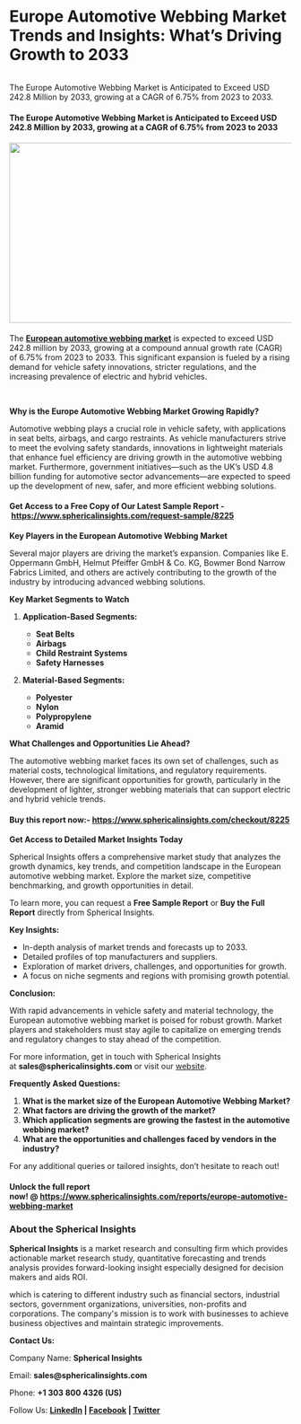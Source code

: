 <div class="wow_read_blog_hdr_img">
<div class="wow_read_blog_hdr_img_innr">
<h1>Europe Automotive Webbing Market Trends and Insights: What&rsquo;s Driving Growth to 2033</h1>
</div>
<div class="wow_main_float_head_img"><img src="https://www.vevioz.com/upload/photos/2025/02/owqCG6NsU8ZbPsUm2UXk_28_250d91b6e59cf0c8974d4b79a4ca40c9_image.jpg" alt="" /></div>
</div>
<div class="read-blog-container">
<div class="read-blog-desc">
<p class="mb-0">The Europe Automotive Webbing Market is Anticipated to Exceed USD 242.8 Million by 2033, growing at a CAGR of 6.75% from 2023 to 2033.</p>
</div>
<div class="read-content">
<div class="flex max-w-full flex-col flex-grow">
<div class="min-h-8 text-message relative flex w-full flex-col items-end gap-2 whitespace-normal break-words text-start [.text-message+&amp;]:mt-5" dir="auto" data-message-author-role="assistant" data-message-id="a656755b-3d4a-4ae3-a3e3-2577c4075dd1" data-message-model-slug="gpt-4o-mini">
<div class="flex w-full flex-col gap-1 empty:hidden first:pt-[3px]">
<div class="markdown prose w-full break-words dark:prose-invert light">
<h4><strong>The Europe Automotive Webbing Market is Anticipated to Exceed USD 242.8 Million by 2033, growing at a CAGR of 6.75% from 2023 to 2033</strong></h4>
<h4><img src="https://vipon.s3.amazonaws.com/img/328231447c7ea748492d54696ae8933053584cfc309c11.png" alt="" width="551" height="321" /></h4>
<p data-start="103" data-end="439">The&nbsp;<a href="https://www.sphericalinsights.com/reports/europe-automotive-webbing-market" target="_blank" rel="noopener"><strong>European automotive webbing market</strong></a>&nbsp;is expected to exceed USD 242.8 million by 2033, growing at a compound annual growth rate (CAGR) of 6.75% from 2023 to 2033. This significant expansion is fueled by a rising demand for vehicle safety innovations, stricter regulations, and the increasing prevalence of electric and hybrid vehicles.</p>
<p data-start="103" data-end="439">&nbsp;</p>
<p data-start="441" data-end="505"><strong data-start="441" data-end="505">Why is the Europe Automotive Webbing Market Growing Rapidly?</strong></p>
<p data-start="507" data-end="1025">Automotive webbing plays a crucial role in vehicle safety, with applications in seat belts, airbags, and cargo restraints. As vehicle manufacturers strive to meet the evolving safety standards, innovations in lightweight materials that enhance fuel efficiency are driving growth in the automotive webbing market. Furthermore, government initiatives&mdash;such as the UK&rsquo;s USD 4.8 billion funding for automotive sector advancements&mdash;are expected to speed up the development of new, safer, and more efficient webbing solutions.</p>
<h4><strong>Get Access to a Free Copy of Our Latest Sample Report -&nbsp;<a href="https://www.sphericalinsights.com/request-sample/8225" rel="nofollow">https://www.sphericalinsights.com/request-sample/8225</a></strong></h4>
<p data-start="1027" data-end="1084"><strong data-start="1027" data-end="1084">Key Players in the European Automotive Webbing Market</strong></p>
<p data-start="1086" data-end="1354">Several major players are driving the market&rsquo;s expansion. Companies like E. Oppermann GmbH, Helmut Pfeiffer GmbH &amp; Co. KG, Bowmer Bond Narrow Fabrics Limited, and others are actively contributing to the growth of the industry by introducing advanced webbing solutions.</p>
<p data-start="1356" data-end="1388"><strong data-start="1356" data-end="1388">Key Market Segments to Watch</strong></p>
<ol data-start="1390" data-end="1638">
<li data-start="1390" data-end="1526">
<p data-start="1393" data-end="1424"><strong data-start="1393" data-end="1424">Application-Based Segments:</strong></p>
<ul data-start="1428" data-end="1526">
<li data-start="1428" data-end="1446"><strong data-start="1430" data-end="1444">Seat Belts</strong></li>
<li data-start="1450" data-end="1465"><strong data-start="1452" data-end="1463">Airbags</strong></li>
<li data-start="1469" data-end="1500"><strong data-start="1471" data-end="1498">Child Restraint Systems</strong></li>
<li data-start="1504" data-end="1526"><strong data-start="1506" data-end="1526">Safety Harnesses</strong></li>
</ul>
</li>
<li data-start="1528" data-end="1638">
<p data-start="1531" data-end="1559"><strong data-start="1531" data-end="1559">Material-Based Segments:</strong></p>
<ul data-start="1563" data-end="1638">
<li data-start="1563" data-end="1580"><strong data-start="1565" data-end="1578">Polyester</strong></li>
<li data-start="1584" data-end="1597"><strong data-start="1586" data-end="1595">Nylon</strong></li>
<li data-start="1601" data-end="1622"><strong data-start="1603" data-end="1620">Polypropylene</strong></li>
<li data-start="1626" data-end="1638"><strong data-start="1628" data-end="1638">Aramid</strong></li>
</ul>
</li>
</ol>
<p data-start="1640" data-end="1688"><strong data-start="1640" data-end="1688">What Challenges and Opportunities Lie Ahead?</strong></p>
<p data-start="1690" data-end="2013">The automotive webbing market faces its own set of challenges, such as material costs, technological limitations, and regulatory requirements. However, there are significant opportunities for growth, particularly in the development of lighter, stronger webbing materials that can support electric and hybrid vehicle trends.</p>
<h4>Buy this report now:-&nbsp;<a href="https://www.sphericalinsights.com/checkout/8225" rel="nofollow">https://www.sphericalinsights.com/checkout/8225</a></h4>
<p data-start="2015" data-end="2063"><strong data-start="2015" data-end="2063">Get Access to Detailed Market Insights Today</strong></p>
<p data-start="2065" data-end="2322">Spherical Insights offers a comprehensive market study that analyzes the growth dynamics, key trends, and competition landscape in the European automotive webbing market. Explore the market size, competitive benchmarking, and growth opportunities in detail.</p>
<p data-start="2324" data-end="2440">To learn more, you can request a&nbsp;<strong data-start="2357" data-end="2379">Free Sample Report</strong>&nbsp;or&nbsp;<strong data-start="2383" data-end="2406">Buy the Full Report</strong>&nbsp;directly from Spherical Insights.</p>
<p data-start="2442" data-end="2459"><strong data-start="2442" data-end="2459">Key Insights:</strong></p>
<ul data-start="2460" data-end="2726">
<li data-start="2460" data-end="2522">In-depth analysis of market trends and forecasts up to 2033.</li>
<li data-start="2523" data-end="2578">Detailed profiles of top manufacturers and suppliers.</li>
<li data-start="2579" data-end="2653">Exploration of market drivers, challenges, and opportunities for growth.</li>
<li data-start="2654" data-end="2726">A focus on niche segments and regions with promising growth potential.</li>
</ul>
<p data-start="2728" data-end="2743"><strong data-start="2728" data-end="2743">Conclusion:</strong></p>
<p data-start="2745" data-end="3018">With rapid advancements in vehicle safety and material technology, the European automotive webbing market is poised for robust growth. Market players and stakeholders must stay agile to capitalize on emerging trends and regulatory changes to stay ahead of the competition.</p>
<p data-start="3020" data-end="3172">For more information, get in touch with Spherical Insights at&nbsp;<strong data-start="3082" data-end="3113"><a rel="noopener" data-start="3084" data-end="3111">sales@sphericalinsights.com</a></strong>&nbsp;or visit our&nbsp;<a href="https://www.sphericalinsights.com/" target="_new" rel="noopener" data-start="3127" data-end="3171">website</a>.</p>
<p data-start="3174" data-end="3205"><strong data-start="3174" data-end="3205">Frequently Asked Questions:</strong></p>
<ol data-start="3207" data-end="3513">
<li data-start="3207" data-end="3280"><strong data-start="3210" data-end="3280">What is the market size of the European Automotive Webbing Market?</strong></li>
<li data-start="3281" data-end="3338"><strong data-start="3284" data-end="3338">What factors are driving the growth of the market?</strong></li>
<li data-start="3339" data-end="3430"><strong data-start="3342" data-end="3430">Which application segments are growing the fastest in the automotive webbing market?</strong></li>
<li data-start="3431" data-end="3513"><strong data-start="3434" data-end="3513">What are the opportunities and challenges faced by vendors in the industry?</strong></li>
</ol>
<p data-start="3515" data-end="3592" data-is-last-node="" data-is-only-node="">For any additional queries or tailored insights, don&rsquo;t hesitate to reach out!&nbsp;</p>
</div>
</div>
</div>
</div>
<div class="mb-2 flex gap-3 empty:hidden -ml-2">
<h4>Unlock the full report now!&nbsp;@&nbsp;<a href="https://www.sphericalinsights.com/reports/europe-automotive-webbing-market" rel="nofollow">https://www.sphericalinsights.com/reports/europe-automotive-webbing-market</a></h4>
<h3><strong>About the Spherical Insights</strong></h3>
<p><strong>Spherical Insights</strong>&nbsp;is a market research and consulting firm which provides actionable market research study, quantitative forecasting and trends analysis provides forward-looking insight especially designed for decision makers and aids ROI.</p>
<p>which is catering to different industry such as financial sectors, industrial sectors, government organizations, universities, non-profits and corporations. The company's mission is to work with businesses to achieve business objectives and maintain strategic improvements.</p>
<p><strong>Contact Us:</strong></p>
<p>Company Name:&nbsp;<strong>Spherical Insights</strong></p>
<p>Email:&nbsp;<strong>sales@sphericalinsights.com</strong></p>
<p>Phone:&nbsp;<strong>+1 303 800 4326 (US)</strong></p>
<p>Follow Us:&nbsp;<strong><a href="https://www.linkedin.com/company/spherical-insight/" rel="nofollow"><u>LinkedIn</u></a>&nbsp;|&nbsp;<a href="https://www.facebook.com/sphericalinsights22" rel="nofollow"><u>Facebook</u></a>&nbsp;|&nbsp;<a href="https://twitter.com/SInsights_US" rel="nofollow"><u>Twitter</u></a></strong></p>
</div>
</div>
</div>
